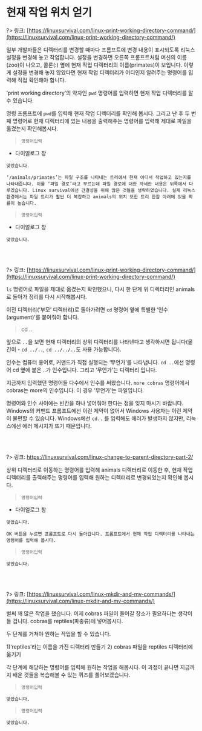 # 현재 작업 위치 얻기

?> 링크: [https://linuxsurvival.com/linux-print-working-directory-command/](https://linuxsurvival.com/linux-print-working-directory-command/)

일부 개발자들은 디렉터리를 변경할 때마다 프롬프트에 변경 내용이 표시되도록 리눅스 설정을 변경해 놓고 작업합니다. 설정을 변경하면 오른쪽 프롬프트처럼 머신의 이름(zoo)이 나오고, 콜론(:) 옆에 현재 작업 디렉터리의 이름(primates)이 보입니다. 이렇게 설정을 변경해 놓지 않았다면 현재 작업 디렉터리가 어디인지 알려주는 명령어를 입력해 직접 확인해야 합니다.

‘print working directory’의 약자인 `pwd` 명령어를 입력하면 현재 작업 디렉터리를 알 수 있습니다.

명령 프롬프트에 `pwd`를 입력해 현재 작업 디렉터리를 확인해 봅시다. 그리고 난 후 두 번째 명령어로 현재 디렉터리에 있는 내용을 출력해주는 명령어를 입력해 제대로 파일을 옮겼는지 확인해봅시다.

> `명령어입력`

- 다이얼로그 창

```다이얼로그 창
맞았습니다.
```

```다이얼로그 창
‘/animals/primates’는 파일 구조를 나타내는 트리에서 현재 어디서 작업하고 있는지를 나타내줍니다. 이를 ‘파일 경로’라고 부르는데 파일 경로에 대한 자세한 내용은 뒤쪽에서 다루겠습니다. Linux survival에선 간결성을 위해 많은 것들을 생략하였습니다. 실제 리눅스 환경에서는 파일 트리가 훨씬 더 복잡하고 animals의 위치 또한 트리 한참 아래에 있을 확률이 높습니다.
```

> `명령어입력`

- 다이얼로그 창

```다이얼로그 창
맞았습니다.
```

<br>
<br>

?> 링크: [https://linuxsurvival.com/linux-print-working-directory-command/](https://linuxsurvival.com/linux-print-working-directory-command/)

`ls` 명령어로 파일을 제대로 옮겼는지 확인했으니, 다시 한 단계 위 디렉터리인 animals로 돌아가 정리를 다시 시작해봅시다.

이전 디렉터리(‘부모’ 디렉터리)로 돌아가려면 `cd` 명령어 옆에 특별한 ‘인수(argument)’를 붙여줘야 합니다.

> cd ..

앞으로 `..`을 보면 현재 디렉터리의 상위 디렉터리를 나타낸다고 생각하시면 됩니다(옮긴이 - `cd ../..`, `cd ../../..`도 사용 가능합니다).

인수는 컴퓨터 용어로, 커맨드가 직접 실행되는 ‘무언가'를 나타냅니다. `cd ..`에선 명령어 cd 옆에 붙은 ..가 인수입니다. 그리고 ‘무언가'는 디렉터리 입니다.

지금까지 입력했던 명령어들 다수에서 인수를 써왔습니다. `more cobras` 명령어에서 cobras는 more의 인수입니다. 이 경우 ‘무언가'는 파일입니다.

명령어와 인수 사이에는 빈칸을 하나 넣어줘야 한다는 점을 잊지 마시기 바랍니다. Windows의 커맨드 프롬프트에선 이런 제약이 없어서 Windows 사용자는 이런 제약이 불편할 수 있습니다. Windows에선 `cd..`
를 입력해도 에러가 발생하지 않지만, 리눅스에선 에러 메시지가 뜨기 때문입니다.

<br>
<br>

?> 링크: [https://linuxsurvival.com/linux-change-to-parent-directory-part-2/
](https://linuxsurvival.com/linux-change-to-parent-directory-part-2/)

상위 디렉터리로 이동하는 명령어를 입력해 animals 디렉터리로 이동한 후, 현재 작업 디렉터리를 출력해주는 명령어를 입력해 원하는 디렉터리로 변경되었는지 확인해 봅시다.

> `명령어입력`

- 다이얼로그 창

```다이얼로그 창
맞았습니다.
```

```다이얼로그 창
OK 버튼을 누르면 프롬프트로 다시 돌아갑니다. 프롬프트에서 현재 작업 디렉터리를 나타내는 명령어를 입력해 봅시다.
```

> `명령어입력`

```다이얼로그 창
맞았습니다.
```

<br>
<br>

?> 링크: [https://linuxsurvival.com/linux-mkdir-and-mv-commands/](https://linuxsurvival.com/linux-mkdir-and-mv-commands/)

벌써 꽤 많은 작업을 했습니다. 이제 cobras 파일이 들어갈 장소가 필요하다는 생각이 들 겁니다. cobras를 reptiles(파충류)에 넣어봅시다.

두 단계를 거쳐야 원하는 작업을 할 수 있습니다.

  1)‘reptiles’라는 이름을 가진 디렉터리 만들기
  2) cobras 파일을 reptiles 디렉터리에 옮기기

각 단계에 해당하는 명령어를 입력해 원하는 작업을 해봅시다. 이 과정이 끝나면 지금까지 배운 것들을 복습해볼 수 있는 퀴즈를 풀어보겠습니다.

> `명령어입력`

```다이얼로그 창
맞았습니다.
```

> `명령어입력`

```다이얼로그 창
맞았습니다.
```


